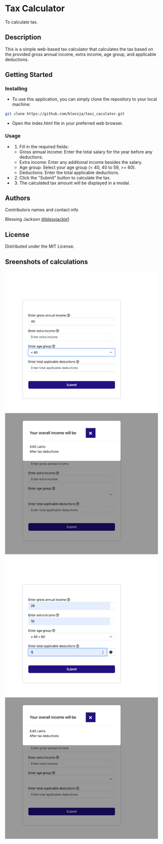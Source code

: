 # Tax Calculator

To calculate tax.

## Description

This is a simple web-based tax calculator that calculates the tax based on the provided gross annual income, extra income, age group, and applicable deductions.

## Getting Started

### Installing

- To use this application, you can simply clone the repository to your local machine:

```bash
git clone https://github.com/blessja/taxi_caculator.git
```

- Open the index.html file in your preferred web browser.

### Usage

- 1. Fill in the required fields:
  - Gross annual income: Enter the total salary for the year before any deductions.
  - Extra income: Enter any additional income besides the salary.
  - Age group: Select your age group (< 40, 40 to 59, >= 60).
  - Deductions: Enter the total applicable deductions.
- 2. Click the "Submit" button to calculate the tax.
- 3. The calculated tax amount will be displayed in a modal.

## Authors

Contributors names and contact info

Blessing Jackson
[@blessjackie1](https://twitter.com/blessjackie1)

## License

Distributed under the MIT License.

## Sreenshots of calculations

![Example](https://github.com/blessja/taxi_caculator/blob/main/img/Screenshot%202024-04-13%20at%2021.24.19.png)
![Example](https://github.com/blessja/taxi_caculator/blob/main/img/Screenshot%202024-04-13%20at%2021.23.47.png)
![Example](https://github.com/blessja/taxi_caculator/blob/main/img/Screenshot%202024-04-13%20at%2021.30.52.png)
![Example](https://github.com/blessja/taxi_caculator/blob/main/img/Screenshot%202024-04-13%20at%2021.31.00.png)

